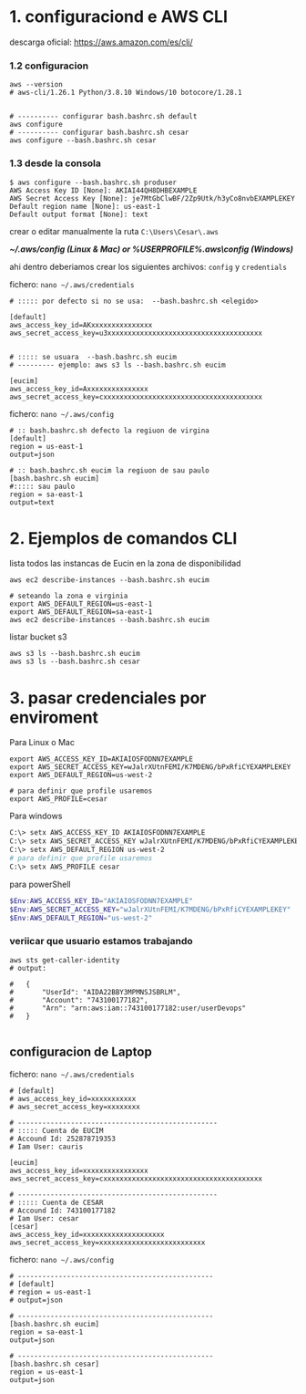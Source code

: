 # 1. configuraciond e AWS CLI

descarga oficial: https://aws.amazon.com/es/cli/

### 1.2 configuracion
```shell
aws --version
# aws-cli/1.26.1 Python/3.8.10 Windows/10 botocore/1.28.1


# ---------- configurar bash.bashrc.sh default
aws configure
# ---------- configurar bash.bashrc.sh cesar
aws configure --bash.bashrc.sh cesar
```
### 1.3 desde la consola
```shell
$ aws configure --bash.bashrc.sh produser
AWS Access Key ID [None]: AKIAI44QH8DHBEXAMPLE
AWS Secret Access Key [None]: je7MtGbClwBF/2Zp9Utk/h3yCo8nvbEXAMPLEKEY
Default region name [None]: us-east-1
Default output format [None]: text
```

crear o editar manualmente la ruta `C:\Users\Cesar\.aws`

_**~/.aws/config (Linux & Mac) or %USERPROFILE%\.aws\config (Windows)**_
 
ahi dentro deberiamos crear los siguientes archivos: `config` y `credentials`

fichero: `nano ~/.aws/credentials`
```shell
# ::::: por defecto si no se usa:  --bash.bashrc.sh <elegido>

[default]
aws_access_key_id=AKxxxxxxxxxxxxxxx
aws_secret_access_key=u3xxxxxxxxxxxxxxxxxxxxxxxxxxxxxxxxxxxxxx


# ::::: se usuara  --bash.bashrc.sh eucim
# --------- ejemplo: aws s3 ls --bash.bashrc.sh eucim

[eucim]
aws_access_key_id=Axxxxxxxxxxxxxxx
aws_secret_access_key=cxxxxxxxxxxxxxxxxxxxxxxxxxxxxxxxxxxxxxxx
```

fichero: `nano ~/.aws/config`

```shell
# :: bash.bashrc.sh defecto la regiuon de virgina
[default]
region = us-east-1
output=json

# :: bash.bashrc.sh eucim la regiuon de sau paulo
[bash.bashrc.sh eucim]
#::::: sau paulo
region = sa-east-1
output=text
```

# 2. Ejemplos de comandos CLI
lista todos las instancas de Eucin en la zona de disponibilidad
```shell
aws ec2 describe-instances --bash.bashrc.sh eucim

# seteando la zona e virginia
export AWS_DEFAULT_REGION=us-east-1
export AWS_DEFAULT_REGION=sa-east-1
aws ec2 describe-instances --bash.bashrc.sh eucim
```

listar bucket s3
```shell
aws s3 ls --bash.bashrc.sh eucim
aws s3 ls --bash.bashrc.sh cesar
```

# 3. pasar credenciales por enviroment
Para Linux o Mac
```shell
export AWS_ACCESS_KEY_ID=AKIAIOSFODNN7EXAMPLE
export AWS_SECRET_ACCESS_KEY=wJalrXUtnFEMI/K7MDENG/bPxRfiCYEXAMPLEKEY
export AWS_DEFAULT_REGION=us-west-2

# para definir que profile usaremos
export AWS_PROFILE=cesar
```
Para  windows
```bash
C:\> setx AWS_ACCESS_KEY_ID AKIAIOSFODNN7EXAMPLE
C:\> setx AWS_SECRET_ACCESS_KEY wJalrXUtnFEMI/K7MDENG/bPxRfiCYEXAMPLEKEY
C:\> setx AWS_DEFAULT_REGION us-west-2
# para definir que profile usaremos
C:\> setx AWS_PROFILE cesar
```

para  powerShell
```powershell
$Env:AWS_ACCESS_KEY_ID="AKIAIOSFODNN7EXAMPLE"
$Env:AWS_SECRET_ACCESS_KEY="wJalrXUtnFEMI/K7MDENG/bPxRfiCYEXAMPLEKEY"
$Env:AWS_DEFAULT_REGION="us-west-2"
```

### veriicar que usuario estamos trabajando
```shell
aws sts get-caller-identity
# output:

#   {
#       "UserId": "AIDA22BBY3MPMNSJSBRLM",
#       "Account": "743100177182",
#       "Arn": "arn:aws:iam::743100177182:user/userDevops"
#   }
   

```

## configuracion de Laptop
fichero: `nano ~/.aws/credentials`

```shell
# [default]
# aws_access_key_id=xxxxxxxxxxx
# aws_secret_access_key=xxxxxxxx

# -------------------------------------------------
# ::::: Cuenta de EUCIM
# Accound Id: 252878719353
# Iam User: cauris

[eucim]
aws_access_key_id=xxxxxxxxxxxxxxxx
aws_secret_access_key=cxxxxxxxxxxxxxxxxxxxxxxxxxxxxxxxxxxxxxxx

# -------------------------------------------------
# ::::: Cuenta de CESAR
# Accound Id: 743100177182
# Iam User: cesar
[cesar]
aws_access_key_id=xxxxxxxxxxxxxxxxxxxx
aws_secret_access_key=xxxxxxxxxxxxxxxxxxxxxxxxxx
```



fichero: `nano ~/.aws/config`

```shell
# ------------------------------------------------
# [default]
# region = us-east-1
# output=json

# ------------------------------------------------
[bash.bashrc.sh eucim]
region = sa-east-1
output=json

# ------------------------------------------------
[bash.bashrc.sh cesar]
region = us-east-1
output=json
```
